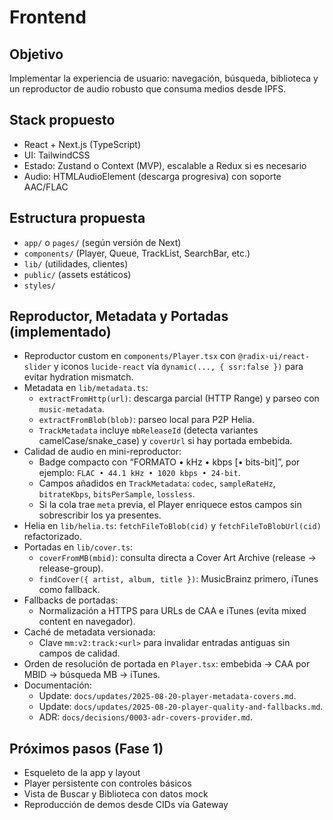 # Frontend

## Objetivo
Implementar la experiencia de usuario: navegación, búsqueda, biblioteca y un reproductor de audio robusto que consuma medios desde IPFS.

## Stack propuesto
- React + Next.js (TypeScript)
- UI: TailwindCSS
- Estado: Zustand o Context (MVP), escalable a Redux si es necesario
- Audio: HTMLAudioElement (descarga progresiva) con soporte AAC/FLAC

## Estructura propuesta
- `app/` o `pages/` (según versión de Next)
- `components/` (Player, Queue, TrackList, SearchBar, etc.)
- `lib/` (utilidades, clientes)
- `public/` (assets estáticos)
- `styles/`

## Reproductor, Metadata y Portadas (implementado)
- Reproductor custom en `components/Player.tsx` con `@radix-ui/react-slider` y iconos `lucide-react` vía `dynamic(..., { ssr:false })` para evitar hydration mismatch.
- Metadata en `lib/metadata.ts`:
  - `extractFromHttp(url)`: descarga parcial (HTTP Range) y parseo con `music-metadata`.
  - `extractFromBlob(blob)`: parseo local para P2P Helia.
  - `TrackMetadata` incluye `mbReleaseId` (detecta variantes camelCase/snake_case) y `coverUrl` si hay portada embebida.
- Calidad de audio en mini-reproductor:
  - Badge compacto con “FORMATO • kHz • kbps [• bits-bit]”, por ejemplo: `FLAC • 44.1 kHz • 1020 kbps • 24-bit`.
  - Campos añadidos en `TrackMetadata`: `codec`, `sampleRateHz`, `bitrateKbps`, `bitsPerSample`, `lossless`.
  - Si la cola trae `meta` previa, el Player enriquece estos campos sin sobrescribir los ya presentes.
- Helia en `lib/helia.ts`: `fetchFileToBlob(cid)` y `fetchFileToBlobUrl(cid)` refactorizado.
- Portadas en `lib/cover.ts`:
  - `coverFromMB(mbid)`: consulta directa a Cover Art Archive (release → release-group).
  - `findCover({ artist, album, title })`: MusicBrainz primero, iTunes como fallback.
- Fallbacks de portadas:
  - Normalización a HTTPS para URLs de CAA e iTunes (evita mixed content en navegador).
- Caché de metadata versionada:
  - Clave `mm:v2:track:<url>` para invalidar entradas antiguas sin campos de calidad.
- Orden de resolución de portada en `Player.tsx`: embebida → CAA por MBID → búsqueda MB → iTunes.
- Documentación:
  - Update: `docs/updates/2025-08-20-player-metadata-covers.md`.
  - Update: `docs/updates/2025-08-20-player-quality-and-fallbacks.md`.
  - ADR: `docs/decisions/0003-adr-covers-provider.md`.

## Próximos pasos (Fase 1)
- Esqueleto de la app y layout
- Player persistente con controles básicos
- Vista de Buscar y Biblioteca con datos mock
- Reproducción de demos desde CIDs vía Gateway
